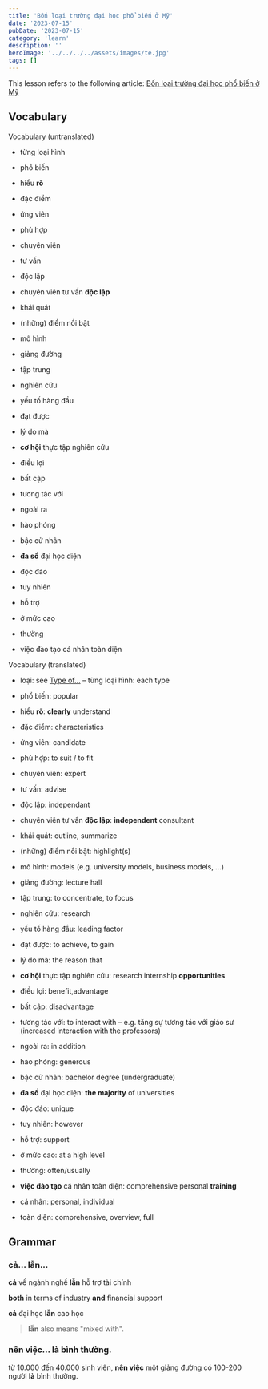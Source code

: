 ```yaml
---
title: 'Bốn loại trường đại học phổ biến ở Mỹ'
date: '2023-07-15'
pubDate: '2023-07-15'
category: 'learn'
description: ''
heroImage: '../../../../assets/images/te.jpg'
tags: []
---
```


This lesson refers to the following article: [Bốn loại trường đại học phổ biến ở Mỹ](https://vnexpress.net/bon-loai-truong-dai-hoc-pho-bien-o-my-4627010.html)

## Vocabulary

Vocabulary (untranslated)

- từng loại hình

- phổ biến

- hiểu **rõ**

- đặc điểm

- ứng viên

- phù hợp

- chuyên viên

- tư vấn

- độc lập

- chuyên viên tư vấn **độc lập**

- khái quát

- (những) điểm nổi bật

- mô hình

- giảng đường

- tập trung

- nghiên cứu

- yếu tố hàng đầu

- đạt được

- lý do mà

- **cơ hội** thực tập nghiên cứu

- điều lợi

- bất cập

- tương tác với

- ngoài ra

- hào phóng

- bậc cử nhân

- **đa số** đại học diện

- độc đáo

- tuy nhiên

- hỗ trợ

- ở mức cao

- thường

- việc đào tạo cá nhân toàn diện

Vocabulary (translated)

- loại: see [Type of...](https://malparty.cluster010.ovh.net/2023/06/type-of/) – từng loại hình: each type

- phổ biến: popular

- hiểu **rõ**: **clearly** understand

- đặc điểm: characteristics

- ứng viên: candidate

- phù hợp: to suit / to fit

- chuyên viên: expert

- tư vấn: advise

- độc lập: independant

- chuyên viên tư vấn **độc lập**: **independent** consultant

- khái quát: outline, summarize

- (những) điểm nổi bật: highlight(s)

- mô hình: models (e.g. university models, business models, ...)

- giảng đường: lecture hall

- tập trung: to concentrate, to focus

- nghiên cứu: research

- yếu tố hàng đầu: leading factor

- đạt được: to achieve, to gain

- lý do mà: the reason that

- **cơ hội** thực tập nghiên cứu: research internship **opportunities**

- điều lợi: benefit,advantage

- bất cập: disadvantage

- tương tác với: to interact with – e.g. tăng sự tương tác với giáo sư (increased interaction with the professors)

- ngoài ra: in addition

- hào phóng: generous

- bậc cử nhân: bachelor degree (undergraduate)

- **đa số** đại học diện: **the majority** of universities

- độc đáo: unique

- tuy nhiên: however

- hỗ trợ: support

- ở mức cao: at a high level

- thường: often/usually

- **việc đào tạo** cá nhân toàn diện: comprehensive personal **training**

- cá nhân: personal, individual

- toàn diện: comprehensive, overview, full

## Grammar

### cả... lẫn...

**cả** về ngành nghề **lẫn** hỗ trợ tài chính

**both** in terms of industry **and** financial support

**cả** đại học **lẫn** cao học

> **lẫn** also means "mixed with".

### nên việc... là bình thường.

từ 10.000 đến 40.000 sinh viên, **nên việc** một giảng đường có 100-200 người **là** bình thường.
